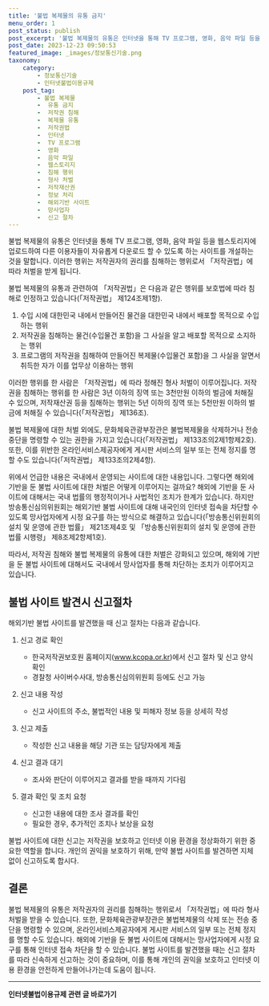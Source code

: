 ```yaml
---
title: '불법 복제물의 유통 금지'
menu_order: 1
post_status: publish
post_excerpt: '불법 복제물의 유통은 인터넷을 통해 TV 프로그램, 영화, 음악 파일 등을 웹스토리지에 업로드하여 다른 이용자들이 자유롭게 다운로드 할 수 있도록 하는 사이트를 개설하는 것을 말합니다. 이러한 행위는 저작권자의 권리를 침해하는 행위로서  저작권법 에 따라 처벌을 받게 됩니다.'
post_date: 2023-12-23 09:50:53
featured_image: _images/정보통신기술.png
taxonomy:
    category:
        - 정보통신기술
        - 인터넷불법이용규제
    post_tag:
        - 불법 복제물
        -  유통 금지
        -  저작권 침해
        -  복제물 유통
        -  저작권법
        -  인터넷
        -  TV 프로그램
        -  영화
        -  음악 파일
        -  웹스토리지
        -  침해 행위
        -  형사 처벌
        -  저작재산권
        -  정보 처리
        -  해외기반 사이트
        -  망사업자
        -  신고 절차
---
```



불법 복제물의 유통은 인터넷을 통해 TV 프로그램, 영화, 음악 파일 등을 웹스토리지에 업로드하여 다른 이용자들이 자유롭게 다운로드 할 수 있도록 하는 사이트를 개설하는 것을 말합니다. 이러한 행위는 저작권자의 권리를 침해하는 행위로서 「저작권법」에 따라 처벌을 받게 됩니다.

불법 복제물의 유통과 관련하여 「저작권법」은 다음과 같은 행위를 보호법에 따라 침해로 인정하고 있습니다(「저작권법」 제124조제1항).

1. 수입 시에 대한민국 내에서 만들어진 물건을 대한민국 내에서 배포할 목적으로 수입하는 행위
2. 저작권을 침해하는 물건(수입물건 포함)을 그 사실을 알고 배포할 목적으로 소지하는 행위
3. 프로그램의 저작권을 침해하여 만들어진 복제물(수입물건 포함)을 그 사실을 알면서 취득한 자가 이를 업무상 이용하는 행위

이러한 행위를 한 사람은 「저작권법」에 따라 정해진 형사 처벌이 이루어집니다. 저작권을 침해하는 행위를 한 사람은 3년 이하의 징역 또는 3천만원 이하의 벌금에 처해질 수 있으며, 저작재산권 등을 침해하는 행위는 5년 이하의 징역 또는 5천만원 이하의 벌금에 처해질 수 있습니다(「저작권법」 제136조).

불법 복제물에 대한 처벌 외에도, 문화체육관광부장관은 불법복제물을 삭제하거나 전송 중단을 명령할 수 있는 권한을 가지고 있습니다(「저작권법」 제133조의2제1항제2호). 또한, 이를 위반한 온라인서비스제공자에게 게시판 서비스의 일부 또는 전체 정지를 명할 수도 있습니다(「저작권법」 제133조의2제4항).

위에서 언급한 내용은 국내에서 운영되는 사이트에 대한 내용입니다. 그렇다면 해외에 기반을 둔 불법 사이트에 대한 처벌은 어떻게 이루어지는 걸까요? 해외에 기반을 둔 사이트에 대해서는 국내 법률의 행정적이거나 사법적인 조치가 한계가 있습니다. 하지만 방송통신심의위원회는 해외기반 불법 사이트에 대해 내국인의 인터넷 접속을 차단할 수 있도록 망사업자에게 시정 요구를 하는 방식으로 해결하고 있습니다(「방송통신위원회의 설치 및 운영에 관한 법률」 제21조제4호 및 「방송통신위원회의 설치 및 운영에 관한 법률 시행령」 제8조제2항제1호).

따라서, 저작권 침해와 불법 복제물의 유통에 대한 처벌은 강화되고 있으며, 해외에 기반을 둔 불법 사이트에 대해서도 국내에서 망사업자를 통해 차단하는 조치가 이루어지고 있습니다.

## 불법 사이트 발견시 신고절차

해외기반 불법 사이트를 발견했을 때 신고 절차는 다음과 같습니다.

1. 신고 경로 확인
   - 한국저작권보호원 홈페이지(www.kcopa.or.kr)에서 신고 절차 및 신고 양식 확인
   - 경찰청 사이버수사대, 방송통신심의위원회 등에도 신고 가능

2. 신고 내용 작성
   - 신고 사이트의 주소, 불법적인 내용 및 피해자 정보 등을 상세히 작성

3. 신고 제출
   - 작성한 신고 내용을 해당 기관 또는 담당자에게 제출

4. 신고 결과 대기
   - 조사와 판단이 이루어지고 결과를 받을 때까지 기다림

5. 결과 확인 및 조치 요청
   - 신고한 내용에 대한 조사 결과를 확인
   - 필요한 경우, 추가적인 조치나 보상을 요청

불법 사이트에 대한 신고는 저작권을 보호하고 인터넷 이용 환경을 정상화하기 위한 중요한 역할을 합니다. 개인의 권익을 보호하기 위해, 만약 불법 사이트를 발견하면 지체 없이 신고하도록 합시다.

## 결론

불법 복제물의 유통은 저작권자의 권리를 침해하는 행위로서 「저작권법」에 따라 형사 처벌을 받을 수 있습니다. 또한, 문화체육관광부장관은 불법복제물의 삭제 또는 전송 중단을 명령할 수 있으며, 온라인서비스제공자에게 게시판 서비스의 일부 또는 전체 정지를 명할 수도 있습니다. 해외에 기반을 둔 불법 사이트에 대해서는 망사업자에게 시정 요구를 통해 인터넷 접속 차단을 할 수 있습니다. 불법 사이트를 발견했을 때는 신고 절차를 따라 신속하게 신고하는 것이 중요하며, 이를 통해 개인의 권익을 보호하고 인터넷 이용 환경을 안전하게 만들어나가는데 도움이 됩니다.
<!-- wp:separator -->
<hr class="wp-block-separator has-alpha-channel-opacity"/>
<!-- /wp:separator -->

<!-- wp:group {"backgroundColor":"base","layout":{"type":"constrained"}} -->
<div class="wp-block-group has-base-background-color has-background"><!-- wp:paragraph {"align":"center","fontSize":"medium"} -->
<p class="has-text-align-center has-large-font-size"><strong>인터넷불법이용규제 관련 글 바로가기</strong></p>
<!-- /wp:paragraph -->


<!-- wp:latest-posts
{"categories":[{"id":36084,"count":19,"description":"","link":"https://uknowlaw.com/category/%ec%9d%b8%ed%84%b0%eb%84%b7%eb%b6%88%eb%b2%95%ec%9d%b4%ec%9a%a9%ea%b7%9c%ec%a0%9c/","name":"인터넷불법이용규제","slug":"인터넷불법이용규제","taxonomy":"category","parent":0,"meta":[],"_links":{"self":[{"href":"https://uknowlaw.com/wp-json/wp/v2/categories/36084"}],"collection":[{"href":"https://uknowlaw.com/wp-json/wp/v2/categories"}],"about":[{"href":"https://uknowlaw.com/wp-json/wp/v2/taxonomies/category"}],"wp:post_type":[{"href":"https://uknowlaw.com/wp-json/wp/v2/posts?categories=36084"}],"curies":[{"name":"wp","href":"https://api.w.org/{rel}","templated":true}]}}],"postsToShow":100,"excerptLength":28,"postLayout":"grid","columns":2,"featuredImageAlign":"left","featuredImageSizeSlug":"large","fontSize":"small"} /--></div>
<!-- /wp:group -->